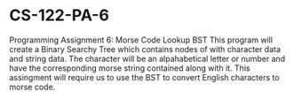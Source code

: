 # CS-122-PA-6
Programming Assignment 6: Morse Code Lookup BST
This program will create a Binary Searchy Tree which contains nodes of with 
character data and string data. The character will be an alpahabetical letter or number and have
the corresponding morse string contained along with it. This assingment will require us to 
use the BST to convert English characters to morse code.

